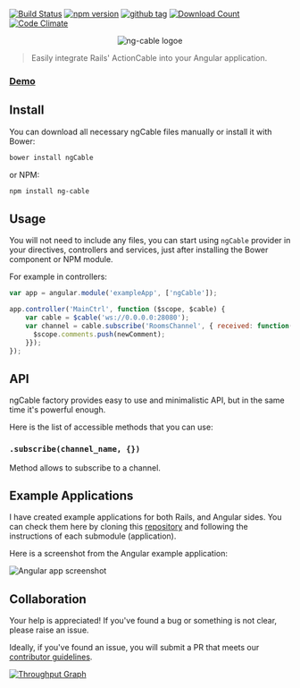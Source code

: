 [![Build Status](https://img.shields.io/travis/wazery/ng-cable.svg?style=flat-square)](https://travis-ci.org/wazery/ng-cable)
[![npm version](https://img.shields.io/npm/v/ng-cable.svg?style=flat-square)](http://badge.fury.io/js/ng-cable)
[![github tag](https://img.shields.io/github/tag/wazery/ngCable.svg?style=flat-square)](https://github.com/wazery/ngCable/tags)
[![Download Count](https://img.shields.io/npm/dm/ng-cable.svg?style=flat-square)](http://www.npmjs.com/package/ng-cable)
[![Code Climate](https://img.shields.io/codeclimate/github/wazery/ngCable/badges/gpa.svg?style=flat-square)](https://codeclimate.com/github/wazery/ngCable)

<p align="center">
  <img src='http://i.imgur.com/hicMwNW.png' alt='ng-cable logoe'/>
</p>

> Easily integrate Rails' ActionCable into your Angular application.

### [Demo](http://wazery.github.io/ngCable)

## Install

You can download all necessary ngCable files manually or install it with Bower:

```bash
bower install ngCable
```

or NPM:

```bash
npm install ng-cable
```

## Usage

You will not need to include any files, you can start using ``ngCable`` provider in your directives, controllers and services, just after installing the Bower component or NPM module.

For example in controllers:

```javascript
var app = angular.module('exampleApp', ['ngCable']);

app.controller('MainCtrl', function ($scope, $cable) {
    var cable = $cable('ws://0.0.0.0:28080');
    var channel = cable.subscribe('RoomsChannel', { received: function(newComment){
      $scope.comments.push(newComment);
    }});
});
```

## API

ngCable factory provides easy to use and minimalistic API, but in the same time it's powerful enough. 

Here is the list of accessible methods that you can use:

### ``.subscribe(channel_name, {})``

Method allows to subscribe to a channel.

## Example Applications

I have created example applications for both Rails, and Angular sides. You can check them here by cloning this [repository](https://github.com/wazery/ng-cable-example-apps) and following the instructions of each submodule (application).

Here is a screenshot from the Angular example application:

![Angular app screenshot](http://i.imgur.com/m8WJWfL.png?1)

## Collaboration

Your help is appreciated! If you've found a bug or something is not clear, please raise an issue.

Ideally, if you've found an issue, you will submit a PR that meets our [contributor guidelines](https://github.com/wazery/ngCable/blob/dev/contributing.markdown).

[![Throughput Graph](https://graphs.waffle.io/wazery/ngCable/throughput.svg)](https://waffle.io/wazery/ngCable/metrics)
